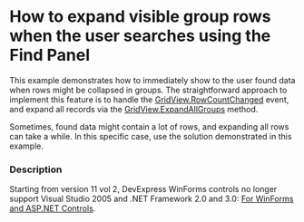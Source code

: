 # How to expand visible group rows when the user searches using the Find Panel


<p>This example demonstrates how to immediately show to the user found data when rows might be collapsed in groups. The straightforward approach to implement this feature is to handle the <a href="http://documentation.devexpress.com/#WindowsForms/DevExpressXtraGridViewsBaseBaseView_RowCountChangedtopic"><u>GridView.RowCountChanged</u></a> event, and expand all records via the <a href="http://documentation.devexpress.com/#WindowsForms/DevExpressXtraGridViewsGridGridView_ExpandAllGroupstopic"><u>GridView.ExpandAllGroups</u></a> method.</p><p>Sometimes, found data might contain a lot of rows, and expanding all rows can take a while. In this specific case, use the solution demonstrated in this example.</p>


<h3>Description</h3>

<p>Starting from version 11 vol 2, DevExpress WinForms controls no longer support Visual Studio 2005 and .NET Framework 2.0 and 3.0: <a href="http://www.devexpress.com/Support/WhatsNew/DXperience/files/11.2.5.bc.xml#BC-FW"><u>For WinForms and ASP.NET Controls</u></a>.</p>

<br/>


